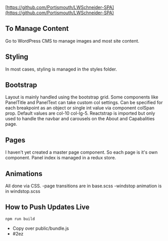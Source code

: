 [https://github.com/Portismouth/LWSchneider-SPA](https://github.com/Portismouth/LWSchneider-SPA)

## To Manage Content
Go to WordPress CMS to manage images and most site content.

## Styling
In most cases, styling is managed in the styles folder.

## Bootstrap
Layout is mainly handled using the bootstrap grid. Some components like PanelTitle and PanelText can take custom col settings. Can be specified for each breakpoint as an object or single int value via component colSpan prop. Default values are col-10 col-lg-5. Reactstrap is imported but only used to handle the navbar and carousels on the About and Capabalities page.

## Pages
I haven't yet created a master page component. So each page is it's own component. Panel index is managed in a redux store.

## Animations
All done via CSS.
 -page transitions are in base.scss
 -windstop animation is in windstop.scss

## How to Push Updates Live
```
npm run build
```
* Copy over public/bundle.js
* #2ez

